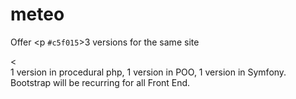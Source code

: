 # meteo
Offer <p `#c5f015`>3 versions for the same site</p><<br>
1 version in procedural php,
1 version in POO,
1 version in Symfony.
Bootstrap will be recurring for all Front End.
